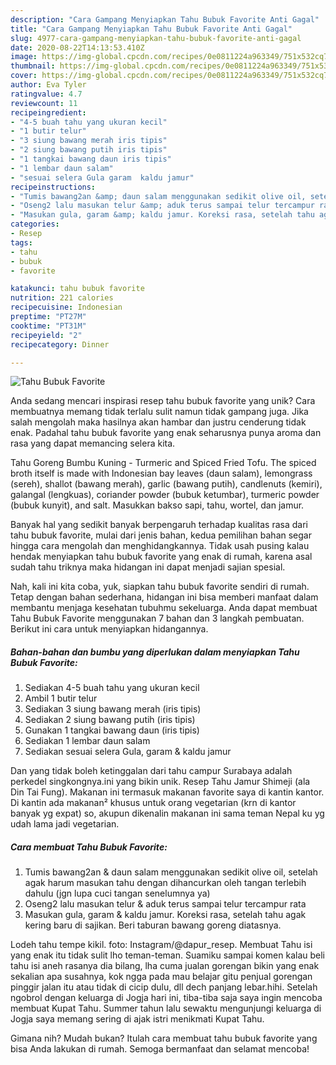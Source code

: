 ```yaml
---
description: "Cara Gampang Menyiapkan Tahu Bubuk Favorite Anti Gagal"
title: "Cara Gampang Menyiapkan Tahu Bubuk Favorite Anti Gagal"
slug: 4977-cara-gampang-menyiapkan-tahu-bubuk-favorite-anti-gagal
date: 2020-08-22T14:13:53.410Z
image: https://img-global.cpcdn.com/recipes/0e0811224a963349/751x532cq70/tahu-bubuk-favorite-foto-resep-utama.jpg
thumbnail: https://img-global.cpcdn.com/recipes/0e0811224a963349/751x532cq70/tahu-bubuk-favorite-foto-resep-utama.jpg
cover: https://img-global.cpcdn.com/recipes/0e0811224a963349/751x532cq70/tahu-bubuk-favorite-foto-resep-utama.jpg
author: Eva Tyler
ratingvalue: 4.7
reviewcount: 11
recipeingredient:
- "4-5 buah tahu yang ukuran kecil"
- "1 butir telur"
- "3 siung bawang merah iris tipis"
- "2 siung bawang putih iris tipis"
- "1 tangkai bawang daun iris tipis"
- "1 lembar daun salam"
- "sesuai selera Gula garam  kaldu jamur"
recipeinstructions:
- "Tumis bawang2an &amp; daun salam menggunakan sedikit olive oil, setelah agak harum masukan tahu dengan dihancurkan oleh tangan terlebih dahulu (jgn lupa cuci tangan senelumnya ya)"
- "Oseng2 lalu masukan telur &amp; aduk terus sampai telur tercampur rata"
- "Masukan gula, garam &amp; kaldu jamur. Koreksi rasa, setelah tahu agak kering baru di sajikan. Beri taburan bawang goreng diatasnya."
categories:
- Resep
tags:
- tahu
- bubuk
- favorite

katakunci: tahu bubuk favorite 
nutrition: 221 calories
recipecuisine: Indonesian
preptime: "PT27M"
cooktime: "PT31M"
recipeyield: "2"
recipecategory: Dinner

---
```



![Tahu Bubuk Favorite](https://img-global.cpcdn.com/recipes/0e0811224a963349/751x532cq70/tahu-bubuk-favorite-foto-resep-utama.jpg)

Anda sedang mencari inspirasi resep tahu bubuk favorite yang unik? Cara membuatnya memang tidak terlalu sulit namun tidak gampang juga. Jika salah mengolah maka hasilnya akan hambar dan justru cenderung tidak enak. Padahal tahu bubuk favorite yang enak seharusnya punya aroma dan rasa yang dapat memancing selera kita.

Tahu Goreng Bumbu Kuning - Turmeric and Spiced Fried Tofu. The spiced broth itself is made with Indonesian bay leaves (daun salam), lemongrass (sereh), shallot (bawang merah), garlic (bawang putih), candlenuts (kemiri), galangal (lengkuas), coriander powder (bubuk ketumbar), turmeric powder (bubuk kunyit), and salt. Masukkan bakso sapi, tahu, wortel, dan jamur.

Banyak hal yang sedikit banyak berpengaruh terhadap kualitas rasa dari tahu bubuk favorite, mulai dari jenis bahan, kedua pemilihan bahan segar hingga cara mengolah dan menghidangkannya. Tidak usah pusing kalau hendak menyiapkan tahu bubuk favorite yang enak di rumah, karena asal sudah tahu triknya maka hidangan ini dapat menjadi sajian spesial.


Nah, kali ini kita coba, yuk, siapkan tahu bubuk favorite sendiri di rumah. Tetap dengan bahan sederhana, hidangan ini bisa memberi manfaat dalam membantu menjaga kesehatan tubuhmu sekeluarga. Anda dapat membuat Tahu Bubuk Favorite menggunakan 7 bahan dan 3 langkah pembuatan. Berikut ini cara untuk menyiapkan hidangannya.

<!--inarticleads1-->

##### Bahan-bahan dan bumbu yang diperlukan dalam menyiapkan Tahu Bubuk Favorite:

1. Sediakan 4-5 buah tahu yang ukuran kecil
1. Ambil 1 butir telur
1. Sediakan 3 siung bawang merah (iris tipis)
1. Sediakan 2 siung bawang putih (iris tipis)
1. Gunakan 1 tangkai bawang daun (iris tipis)
1. Sediakan 1 lembar daun salam
1. Sediakan sesuai selera Gula, garam &amp; kaldu jamur


Dan yang tidak boleh ketinggalan dari tahu campur Surabaya adalah perkedel singkongnya.ini yang bikin unik. Resep Tahu Jamur Shimeji (ala Din Tai Fung). Makanan ini termasuk makanan favorite saya di kantin kantor. Di kantin ada makanan² khusus untuk orang vegetarian (krn di kantor banyak yg expat) so, akupun dikenalin makanan ini sama teman Nepal ku yg udah lama jadi vegetarian. 

<!--inarticleads2-->

##### Cara membuat Tahu Bubuk Favorite:

1. Tumis bawang2an &amp; daun salam menggunakan sedikit olive oil, setelah agak harum masukan tahu dengan dihancurkan oleh tangan terlebih dahulu (jgn lupa cuci tangan senelumnya ya)
1. Oseng2 lalu masukan telur &amp; aduk terus sampai telur tercampur rata
1. Masukan gula, garam &amp; kaldu jamur. Koreksi rasa, setelah tahu agak kering baru di sajikan. Beri taburan bawang goreng diatasnya.


Lodeh tahu tempe kikil. foto: Instagram/@dapur_resep. Membuat Tahu isi yang enak itu tidak sulit lho teman-teman. Suamiku sampai komen kalau beli tahu isi aneh rasanya dia bilang, lha cuma jualan gorengan bikin yang enak sekalian apa susahnya, kok ngga pada mau belajar gitu penjual gorengan pinggir jalan itu atau tidak di cicip dulu, dll dech panjang lebar.hihi. Setelah ngobrol dengan keluarga di Jogja hari ini, tiba-tiba saja saya ingin mencoba membuat Kupat Tahu. Summer tahun lalu sewaktu mengunjungi keluarga di Jogja saya memang sering di ajak istri menikmati Kupat Tahu. 

Gimana nih? Mudah bukan? Itulah cara membuat tahu bubuk favorite yang bisa Anda lakukan di rumah. Semoga bermanfaat dan selamat mencoba!
